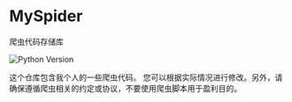 # MySpider
爬虫代码存储库

![Python Version](https://img.shields.io/badge/python-3.10-blue.svg)

这个仓库包含我个人的一些爬虫代码。
您可以根据实际情况进行修改。另外，请确保遵循爬虫相关的约定或协议，不要使用爬虫脚本用于盈利目的。
